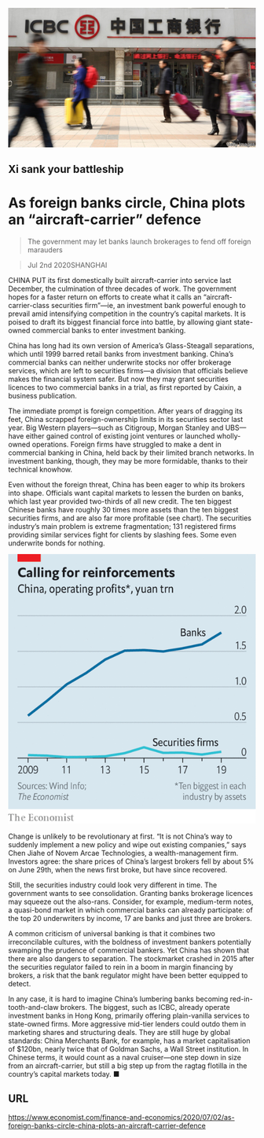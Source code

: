 ![](./images/20200704_FNP502.jpg)

## Xi sank your battleship

# As foreign banks circle, China plots an “aircraft-carrier” defence

> The government may let banks launch brokerages to fend off foreign marauders

> Jul 2nd 2020SHANGHAI

CHINA PUT its first domestically built aircraft-carrier into service last December, the culmination of three decades of work. The government hopes for a faster return on efforts to create what it calls an “aircraft-carrier-class securities firm”—ie, an investment bank powerful enough to prevail amid intensifying competition in the country’s capital markets. It is poised to draft its biggest financial force into battle, by allowing giant state-owned commercial banks to enter investment banking.

China has long had its own version of America’s Glass-Steagall separations, which until 1999 barred retail banks from investment banking. China’s commercial banks can neither underwrite stocks nor offer brokerage services, which are left to securities firms—a division that officials believe makes the financial system safer. But now they may grant securities licences to two commercial banks in a trial, as first reported by Caixin, a business publication.

The immediate prompt is foreign competition. After years of dragging its feet, China scrapped foreign-ownership limits in its securities sector last year. Big Western players—such as Citigroup, Morgan Stanley and UBS—have either gained control of existing joint ventures or launched wholly-owned operations. Foreign firms have struggled to make a dent in commercial banking in China, held back by their limited branch networks. In investment banking, though, they may be more formidable, thanks to their technical knowhow.

Even without the foreign threat, China has been eager to whip its brokers into shape. Officials want capital markets to lessen the burden on banks, which last year provided two-thirds of all new credit. The ten biggest Chinese banks have roughly 30 times more assets than the ten biggest securities firms, and are also far more profitable (see chart). The securities industry’s main problem is extreme fragmentation; 131 registered firms providing similar services fight for clients by slashing fees. Some even underwrite bonds for nothing.



![](./images/20200704_FNC286.png)

Change is unlikely to be revolutionary at first. “It is not China’s way to suddenly implement a new policy and wipe out existing companies,” says Chen Jiahe of Novem Arcae Technologies, a wealth-management firm. Investors agree: the share prices of China’s largest brokers fell by about 5% on June 29th, when the news first broke, but have since recovered.

Still, the securities industry could look very different in time. The government wants to see consolidation. Granting banks brokerage licences may squeeze out the also-rans. Consider, for example, medium-term notes, a quasi-bond market in which commercial banks can already participate: of the top 20 underwriters by income, 17 are banks and just three are brokers.

A common criticism of universal banking is that it combines two irreconcilable cultures, with the boldness of investment bankers potentially swamping the prudence of commercial bankers. Yet China has shown that there are also dangers to separation. The stockmarket crashed in 2015 after the securities regulator failed to rein in a boom in margin financing by brokers, a risk that the bank regulator might have been better equipped to detect.

In any case, it is hard to imagine China’s lumbering banks becoming red-in-tooth-and-claw brokers. The biggest, such as ICBC, already operate investment banks in Hong Kong, primarily offering plain-vanilla services to state-owned firms. More aggressive mid-tier lenders could outdo them in marketing shares and structuring deals. They are still huge by global standards: China Merchants Bank, for example, has a market capitalisation of $120bn, nearly twice that of Goldman Sachs, a Wall Street institution. In Chinese terms, it would count as a naval cruiser—one step down in size from an aircraft-carrier, but still a big step up from the ragtag flotilla in the country’s capital markets today. ■

## URL

https://www.economist.com/finance-and-economics/2020/07/02/as-foreign-banks-circle-china-plots-an-aircraft-carrier-defence
